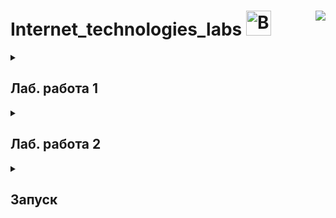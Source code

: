 # Internet_technologies_labs <a href="https://emoji.gg/emoji/8557-bouncingsylveon"><img src="https://cdn3.emoji.gg/emojis/4429-catspin.gif" width="40px" height="40зx" alt="BouncingSylveon"></a><img align="right" src="https://hits.seeyoufarm.com/api/count/incr/badge.svg?url=https%3A%2F%2Fgithub.com%2FE-Kozyreva%2Finternet_technologies_labs%2Ftree%2Fmain&count_bg=%23FD7E14&title_bg=%23FFC107&icon=codacy.svg&icon_color=%23FFFFFF&title=%E3%85%A4&edge_flat=false"/>

<details><summary><h2>Лаб. работа 1</h2></summary>
<h3>Описание:</h3>
Создайте страницу, содержащую элемент canvas. С этим элементом должны быть связаны функция «рисования» квадратов, работающая следующим образом. Если нажать клавишу мыши на элементе, затем продвинуть мышь в сторону и отпустить, должен быть нарисован квадрат с центром в первой точке (точке нажатия клавиши мыши) и углом во второй точке (точке, где клавиша мыши была отпущена). Предполагается, что первая и вторая точки не находятся на одной горизонтали или вертикали.<br>
<h3>Реализация:</h3>
<img src="https://github.com/E-Kozyreva/internet_technologies_labs/assets/83861300/28012cfe-cfc4-4183-a614-8c39b244ce58)">
</details>

<details><summary><h2>Лаб. работа 2</h2></summary>
<h3>Описание:</h3>
Разработать веб-приложение, позволяющее контролировать процесс выдачи книг в библиотеке. Работа пользователя начинается со страницы, на которой он может искать нужные ему книги в библиотечном фонде. Каждая книга в нашей библиотеке представлена следующими реквизитами:

- Код ISBN
- Список авторов (автор представляется фамилией и инициалами)
- Код издания
- Издательство
- Наименование книги

Данные о библиотечном фонде должны загружаться в систему из файлов формата JSON (формат разработать самостоятельно). Одной и той же книги в библиотеке может быть несколько экземпляров. Пользователь должен иметь возможность осуществить поиск книги по любому из этих реквизитов. В случае, если поиск был успешен, система выводит список всех книг, удовлетворяющих критерию поиска с указанием текущего количества экземпляров, которое ест в библиотеке. Если все экземпляры данной книги на руках, будет выведена строка с указанием 0 в качестве количества доступных экземпляров. Пользователь выбирает нужную ему книгу (считаем, что пользователь не может взять более одной книги за раз) и получает ее (количество доступных экземпляров при этом уменьшается). При этом в системе фиксируется дата взятия книги пользователем и дата, когда пользователь должен книгу вернуть (в нашей библиотеке мы выдаем книги максимум на 20 календарных дней). В момент, когда пользователь возвращает книгу, он заходит на соответствующую страницу приложения и выбирает среди списка не  сданных книг ту книгу, которую он сдает. В этот момент количество доступных экземпляров увеличивается. Дополнительно: добавить возможность авторизации пользователей и наличие «личного кабинета», в котором читатель видит свои книги, которые находятся у него на руках, и при сдаче выбирает их. Кроме того, на первой странице системы выводится «антирейтинг» читателей – тех, кто чаще всего не вовремя сдает книги.
<h3>Реализация:</h3>
<img src="https://github.com/E-Kozyreva/internet_technologies_labs/assets/83861300/2962fb44-0023-46ec-b302-fa426118cc90)">
<img src="https://github.com/E-Kozyreva/internet_technologies_labs/assets/83861300/5ed003f1-bfaa-4b42-ae0e-ea86fdf6fdef)">
<img src="https://github.com/E-Kozyreva/internet_technologies_labs/assets/83861300/b2d2ff64-dc7a-4f7d-9c25-56c009a598a9)">
</details>

<details><summary><h2>Запуск</h2></summary>
<h2>Лаб. работа 1:</h2>
<code>install Live Server in VS code</code><br>
<code>cd internet_technologies_labs/lab_work_1</code><br>
<code>run Live Server with index.html</code>
<h3>Лаб. работа 2:</h3>
<code>cd internet_technologies_labs/lab_work_2</code><br>
<code>npm install</code><br>
<code>node server.js</code><br>
<code>переходим на http://localhost:3000</code>
</details>
